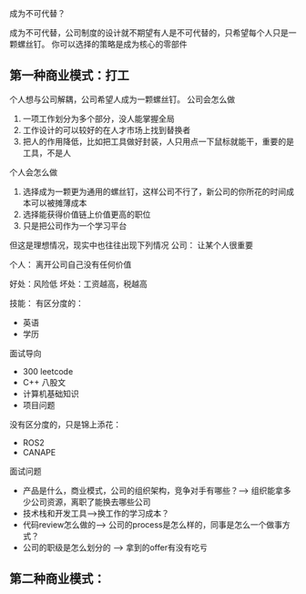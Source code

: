 成为不可代替？

成为不可代替，公司制度的设计就不期望有人是不可代替的，只希望每个人只是一颗螺丝钉。
你可以选择的策略是成为核心的零部件

## 第一种商业模式：打工

个人想与公司解耦，公司希望人成为一颗螺丝钉。
公司会怎么做
1. 一项工作划分为多个部分，没人能掌握全局
2. 工作设计的可以较好的在人才市场上找到替换者
3. 把人的作用降低，比如把工具做好封装，人只用点一下鼠标就能干，重要的是工具，不是人

个人会怎么做
1. 选择成为一颗更为通用的螺丝钉，这样公司不行了，新公司的你所花的时间成本可以被摊薄成本
2. 选择能获得价值链上价值更高的职位
3. 只是把公司作为一个学习平台


但这是理想情况，现实中也往往出现下列情况
公司：
让某个人很重要

个人：
离开公司自己没有任何价值

好处：风险低
坏处：工资越高，税越高


技能：
有区分度的：
* 英语
* 学历
  
面试导向
* 300 leetcode
* C++ 八股文
* 计算机基础知识
* 项目问题

没有区分度的，只是锦上添花：
* ROS2
* CANAPE

面试问题
* 产品是什么，商业模式，公司的组织架构，竞争对手有哪些？--> 组织能拿多少公司资源，离职了能换去哪些公司
* 技术栈和开发工具-->换工作的学习成本？
* 代码review怎么做的--> 公司的process是怎么样的，同事是怎么一个做事方式？
* 公司的职级是怎么划分的 --> 拿到的offer有没有吃亏

## 第二种商业模式：
